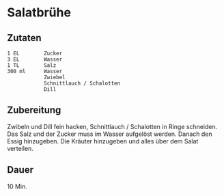 # Salatbrühe

## Zutaten
    1 EL        Zucker
    3 EL        Wasser
    1 TL        Salz
    300 ml      Wasser
                Zwiebel
                Schnittlauch / Schalotten
                Dill

## Zubereitung
Zwibeln und Dill fein hacken, Schnittlauch / Schalotten in Ringe schneiden. Das Salz und der Zucker muss im Wasser aufgelöst werden. Danach den Essig hinzugeben. Die Kräuter hinzugeben und alles über dem Salat verteilen.

## Dauer
10 Min.

